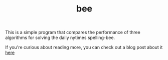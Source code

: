 <div align='center'>
    <h1>bee</h1><br>
</div>

This is a simple program that compares the performance of three algorithms for solving the daily
nytimes spelling-bee.

If you're curious about reading more, you can check out a blog post about it [here](https://www.josherv.in/2021/10/24/bee/)
